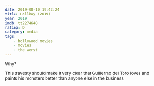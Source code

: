 ```yaml
---
date: 2019-08-10 19:42:24
title: Hellboy (2019)
year: 2019
imdb: tt2274648
rating: D
category: media
tags:
    - hollywood movies
    - movies
    - the worst
---
```


Why?

This travesty should make it very clear that Guillermo del Toro loves and paints his monsters better than anyone else in the business.
